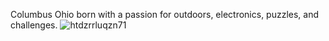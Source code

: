 Columbus Ohio born with a passion for outdoors, electronics, puzzles, and challenges. 
![htdzrrluqzn71](https://github.com/user-attachments/assets/a87dad68-d1ff-4e21-b8be-ecbfd55609ca)
